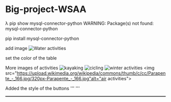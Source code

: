 # Big-project-WSAA


λ pip show mysql-connector-python
WARNING: Package(s) not found: mysql-connector-python

pip install mysql-connector-python


add image  <img src="https://upload.wikimedia.org/wikipedia/commons/thumb/1/14/Water_sports_composite.jpg/320px-Water_sports_composite.jpg" alt="Water activities">  

set the color of the table <table class="table" border="1" id = "activityTable" style = "background-color: pink; border-color: black">   

More images of activities
<img src="https://upload.wikimedia.org/wikipedia/commons/thumb/3/36/Bergtocht_in_de_omgeving_van_bergdorp_S-charl_17-09-2019._%28actm.%29_01.jpg/320px-Bergtocht_in_de_omgeving_van_bergdorp_S-charl_17-09-2019._%28actm.%29_01.jpg" alt="kayaking">
<img src="https://upload.wikimedia.org/wikipedia/commons/thumb/7/71/Mathieu_Burgaudeau_during_time_trial_training_of_Itzulia_Basque_Country_race_-_stage_1.jpg/320px-Mathieu_Burgaudeau_during_time_trial_training_of_Itzulia_Basque_Country_race_-_stage_1.jpg" alt="cicling">
<img src="https://upload.wikimedia.org/wikipedia/commons/thumb/0/0e/Inzell_2017_Kat_A1_ZBYSZEK_Kunert_-9513.jpg/320px-Inzell_2017_Kat_A1_ZBYSZEK_Kunert_-9513.jpg" alt="winter activities">
<img src="https://upload.wikimedia.org/wikipedia/commons/thumb/c/cc/Parapente_-_166.jpg/320px-Parapente_-_166.jpg"alt="air activities">



Added the style of the buttons
'''
    <style>
        .btn-custom {
            background-color: purple; 
            color: white; 
            font-weight: bold; 
        }
    </style>
'''